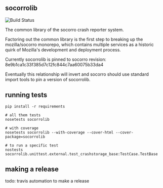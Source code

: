socorrolib
-----------

![Build Status](https://travis-ci.org/lonnen/socorrolib.svg)

The common library of the socorro crash reporter system.

Factoring out the common library is the first step to breaking up the mozilla/socorro monorepo, which contains multiple services as a historic quirk of Mozilla's development and deployment process.

Currently socorrolib is pinned to socorro revision: 8e9b1ca1c33f385d7c12fc844c7aa60075b33da4

Eventually this relationship will invert and socorro should use standard import tools to pin a version of socorrolib.

## running tests

```
pip install -r requirements

# all them tests
nosetests socorrolib

# with coverage
nosetests socorrolib --with-coverage --cover-html --cover-package=socorrolib

# to run a specific test
nostests socorrolib.unittest.external.test_crashstorage_base:TestCase.TestBase
```

## making a release

todo: travis automation to make a release
